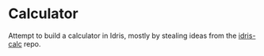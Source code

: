 # Calculator

Attempt to build a calculator in Idris, mostly by stealing ideas from the [idris-calc](https://github.com/steshaw/idris-calc) repo.
